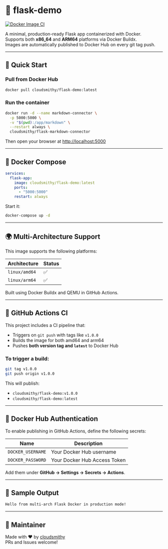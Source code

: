 
# 🐳 flask-demo

[![Docker Image CI](https://github.com/Xu-Hardy/flask-demo/actions/workflows/docker.yml/badge.svg)](https://github.com/Xu-Hardy/flask-demo/actions/workflows/docker.yml)

A minimal, production-ready Flask app containerized with Docker.  
Supports both **x86_64** and **ARM64** platforms via Docker Buildx.  
Images are automatically published to Docker Hub on every git tag push.

---

## 🚀 Quick Start

### Pull from Docker Hub

```bash
docker pull cloudsmithy/flask-demo:latest
```

### Run the container

```bash
docker run -d --name markdown-connector \
  -p 5000:5000 \
  -v "$(pwd):/app/markdown" \
  --restart always \
  cloudsmithy/flask-markdown-connector
```

Then open your browser at [http://localhost:5000](http://localhost:5000)

---

## 🧱 Docker Compose

```yaml
services:
  flask-app:
    image: cloudsmithy/flask-demo:latest
    ports:
      - "5000:5000"
    restart: always
```

Start it:

```bash
docker-compose up -d
```

---

## 🌍 Multi-Architecture Support

This image supports the following platforms:

| Architecture | Status |
|--------------|--------|
| `linux/amd64`| ✅     |
| `linux/arm64`| ✅     |

Built using Docker Buildx and QEMU in GitHub Actions.

---

## 🔧 GitHub Actions CI

This project includes a CI pipeline that:

- Triggers on `git push` with tags like `v1.0.0`
- Builds the image for both amd64 and arm64
- Pushes **both version tag and `latest`** to Docker Hub

### To trigger a build:

```bash
git tag v1.0.0
git push origin v1.0.0
```

This will publish:

- `cloudsmithy/flask-demo:v1.0.0`
- `cloudsmithy/flask-demo:latest`

---

## 🔐 Docker Hub Authentication

To enable publishing in GitHub Actions, define the following secrets:

| Name              | Description                   |
|-------------------|-------------------------------|
| `DOCKER_USERNAME` | Your Docker Hub username      |
| `DOCKER_PASSWORD` | Your Docker Hub Access Token  |

Add them under **GitHub → Settings → Secrets → Actions**.

---

## 🧪 Sample Output

```bash
Hello from multi-arch Flask Docker in production mode!
```

---

## 👤 Maintainer

Made with ❤️ by [cloudsmithy](https://hub.docker.com/u/cloudsmithy)  
PRs and Issues welcome!
